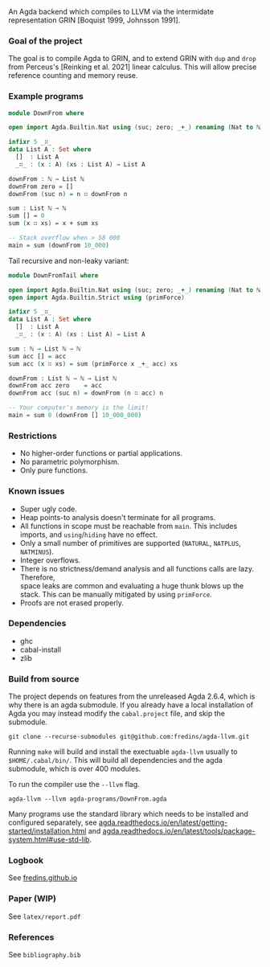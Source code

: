 An Agda backend which compiles to LLVM via the intermidate representation GRIN [Boquist 1999, Johnsson 1991].  

### Goal of the project

The goal is to compile Agda to GRIN, and to extend GRIN with `dup` and `drop` from Perceus's [Reinking et al. 2021] linear calculus. This will allow precise reference counting and memory reuse.  

### Example programs

```agda
module DownFrom where

open import Agda.Builtin.Nat using (suc; zero; _+_) renaming (Nat to ℕ) 

infixr 5 _∷_
data List A : Set where
  []  : List A
  _∷_ : (x : A) (xs : List A) → List A

downFrom : ℕ → List ℕ
downFrom zero = []
downFrom (suc n) = n ∷ downFrom n

sum : List ℕ → ℕ
sum [] = 0
sum (x ∷ xs) = x + sum xs

-- Stack overflow when > 58 000
main = sum (downFrom 10_000) 
```
Tail recursive and non-leaky variant:

```agda
module DownFromTail where

open import Agda.Builtin.Nat using (suc; zero; _+_) renaming (Nat to ℕ) 
open import Agda.Builtin.Strict using (primForce)

infixr 5 _∷_
data List A : Set where
  []  : List A
  _∷_ : (x : A) (xs : List A) → List A

sum : ℕ → List ℕ → ℕ
sum acc [] = acc
sum acc (x ∷ xs) = sum (primForce x _+_ acc) xs

downFrom : List ℕ → ℕ → List ℕ
downFrom acc zero    = acc
downFrom acc (suc n) = downFrom (n ∷ acc) n

-- Your computer's memory is the limit!
main = sum 0 (downFrom [] 10_000_000)
```

### Restrictions
- No higher-order functions or partial applications.  
- No parametric polymorphism.  
- Only pure functions.

### Known issues
- Super ugly code.  
- Heap points-to analysis doesn't terminate for all programs.  
- All functions in scope must be reachable from `main`. This 
  includes imports, and `using`/`hiding` have no effect.  
- Only a small number of primitives are supported (`NATURAL`, `NATPLUS`, `NATMINUS`).
- Integer overflows.
- There is no strictness/demand analysis and all functions calls are lazy. Therefore,  
  space leaks are common and evaluating a huge thunk blows up the stack. This can be 
  manually mitigated by using `primForce`.
- Proofs are not erased properly.

### Dependencies

- ghc
- cabal-install
- zlib

### Build from source

The project depends on features from the unreleased Agda 2.6.4, which is why there is an agda submodule. If you already
have a local installation of Agda you may instead modify the `cabal.project` file, and skip the submodule.  

```
git clone --recurse-submodules git@github.com:fredins/agda-llvm.git
```

Running `make` will build and install the exectuable `agda-llvm` usually to `$HOME/.cabal/bin/`. This will build all dependencies and the agda submodule, which is over 400 modules. 

To run the compiler use the `--llvm` flag.  

```
agda-llvm --llvm agda-programs/DownFrom.agda
```

Many programs use the standard library which needs to be installed and configured separately, see [agda.readthedocs.io/en/latest/getting-started/installation.html](https://agda.readthedocs.io/en/latest/getting-started/installation.html) and [agda.readthedocs.io/en/latest/tools/package-system.html#use-std-lib](https://agda.readthedocs.io/en/latest/tools/package-system.html#use-std-lib).  



### Logbook
See [fredins.github.io](https://fredins.github.io)

### Paper (WIP)

See `latex/report.pdf`

### References
See `bibliography.bib`
